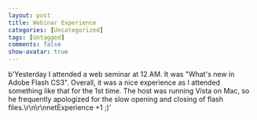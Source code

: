 ```yaml
---
layout: post
title: Webinar Experience
categories: [Uncategorized]
tags: [Untagged]
comments: false
show-avatar: true
---
```


b'Yesterday I attended a web seminar at 12 AM. It was "What\'s new in Adobe Flash CS3". Overall, it was a nice experience as I attended something like that for the 1st time. The host was running Vista on Mac, so he frequently apologized for the slow opening and closing of flash files.\r\n\r\nnetExperience +1 ;)'